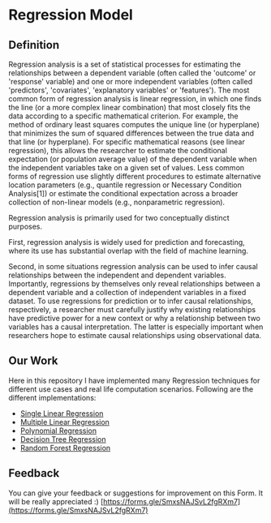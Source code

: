 # Regression Model

## Definition

Regression analysis is a set of statistical processes for estimating the relationships between a dependent variable (often called the 'outcome' or 'response' variable) and one or more independent variables (often called 'predictors', 'covariates', 'explanatory variables' or 'features').
The most common form of regression analysis is linear regression, in which one finds the line (or a more complex linear combination) that most closely fits the data according to a specific mathematical criterion. For example, the method of ordinary least squares computes the unique line (or hyperplane) that minimizes the sum of squared differences between the true data and that line (or hyperplane). 
For specific mathematical reasons (see linear regression), this allows the researcher to estimate the conditional expectation (or population average value) of the dependent variable when the independent variables take on a given set of values. Less common forms of regression use slightly different procedures to estimate alternative location parameters (e.g., quantile regression or Necessary Condition Analysis[1]) or estimate the conditional expectation across a broader collection of non-linear models (e.g., nonparametric regression).

Regression analysis is primarily used for two conceptually distinct purposes.

First, regression analysis is widely used for prediction and forecasting, where its use has substantial overlap with the field of machine learning.

Second, in some situations regression analysis can be used to infer causal relationships between the independent and dependent variables. Importantly, regressions by themselves only reveal relationships between a dependent variable and a collection of independent variables in a fixed dataset. To use regressions for prediction or to infer causal relationships, respectively, a researcher must carefully justify why existing relationships have predictive power for a new context or why a relationship between two variables has a causal interpretation. The latter is especially important when researchers hope to estimate causal relationships using observational data.

## Our Work

Here in this repository I have implemented many Regression techniques for different use cases and real life computation scenarios.
Following are the different implementations:

 - [Single Linear Regression](/Section%201%20-%20Simple%20Linear%20Regression/)
 - [Multiple Linear Regression](/Section%202%20-%20Multiple%20Linear%20Regression/)
 - [Polynomial Regression](/Section%203%20-%20Polynomial%20Regression/)
 - [Decision Tree Regression](/Section%204%20-%20Decision%20Tree%20Regression/)
 - [Random Forest Regression](/Section%205%20-%20Random%20Forest%20Regression/)


## Feedback

You can give your feedback or suggestions for improvement on this Form. It will be really appreciated :)
[https://forms.gle/SmxsNAJSvL2fgRXm7](https://forms.gle/SmxsNAJSvL2fgRXm7)

